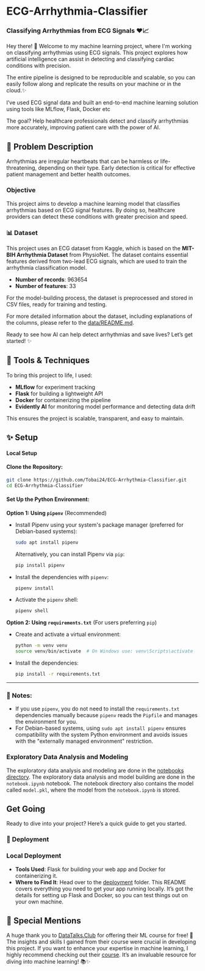 # ECG-Arrhythmia-Classifier

### Classifying Arrhythmias from ECG Signals ❤️📈

Hey there! 👋 Welcome to my machine learning project, where I'm working on classifying arrhythmias using ECG signals. This project explores how artificial intelligence can assist in detecting and classifying cardiac conditions with precision.

The entire pipeline is designed to be reproducible and scalable, so you can easily follow along and replicate the results on your machine or in the cloud.✨

I’ve used ECG signal data and built an end-to-end machine learning solution using tools like MLflow, Flask, Docker etc

The goal? Help healthcare professionals detect and classify arrhythmias more accurately, improving patient care with the power of AI.

## 📝 **Problem Description**

Arrhythmias are irregular heartbeats that can be harmless or life-threatening, depending on their type. Early detection is critical for effective patient management and better health outcomes.

### **Objective**

This project aims to develop a machine learning model that classifies arrhythmias based on ECG signal features. By doing so, healthcare providers can detect these conditions with greater precision and speed.

### 📊 **Dataset**

This project uses an ECG dataset from Kaggle, which is based on the **MIT-BIH Arrhythmia Dataset** from PhysioNet. The dataset contains essential features derived from two-lead ECG signals, which are used to train the arrhythmia classification model.

- **Number of records**: 963654
- **Number of features**: 33

For the model-building process, the dataset is preprocessed and stored in CSV files, ready for training and testing.

For more detailed information about the dataset, including explanations of the columns, please refer to the [data/README.md](./data/README.md).

Ready to see how AI can help detect arrhythmias and save lives? Let’s get started! ✨

## 🔧 Tools & Techniques

To bring this project to life, I used:

- **MLflow** for experiment tracking
- **Flask** for building a lightweight API
- **Docker** for containerizing the pipeline
- **Evidently AI** for monitoring model performance and detecting data drift

This ensures the project is scalable, transparent, and easy to maintain.

## ✨ Setup

#### **Local Setup**

#### **Clone the Repository**:

```bash
git clone https://github.com/Tobai24/ECG-Arrhythmia-Classifier.git
cd ECG-Arrhythmia-Classifier
```

#### **Set Up the Python Environment**:

**Option 1: Using `pipenv`** (Recommended)

- Install Pipenv using your system's package manager (preferred for Debian-based systems):

  ```bash
  sudo apt install pipenv
  ```

  Alternatively, you can install Pipenv via `pip`:

  ```bash
  pip install pipenv
  ```

- Install the dependencies with `pipenv`:

  ```bash
  pipenv install
  ```

- Activate the `pipenv` shell:
  ```bash
  pipenv shell
  ```

**Option 2: Using `requirements.txt`** (For users preferring `pip`)

- Create and activate a virtual environment:

  ```bash
  python -m venv venv
  source venv/bin/activate  # On Windows use: venv\Scripts\activate
  ```

- Install the dependencies:
  ```bash
  pip install -r requirements.txt
  ```

---

### 📝 Notes:

- If you use `pipenv`, you do not need to install the `requirements.txt` dependencies manually because `pipenv` reads the `Pipfile` and manages the environment for you.
- For Debian-based systems, using `sudo apt install pipenv` ensures compatibility with the system Python environment and avoids issues with the "externally managed environment" restriction.

### Exploratory Data Analysis and Modeling

The exploratory data analysis and modeling are done in the [notebooks directory](notebooks/). The exploratory data analysis and model building are done in the `notebook.ipynb` notebook. The notebook directory also contains the model called `model.pkl`, where the model from the `notebook.ipynb` is stored.

## Get Going

Ready to dive into your project? Here’s a quick guide to get you started.

### 📁 **Deployment**

### **Local Deployment**

- **Tools Used**: Flask for building your web app and Docker for containerizing it.
- **Where to Find It**: Head over to the [deployment](deployment) folder. This README covers everything you need to get your app running locally. It’s got the details for setting up Flask and Docker, so you can test things out on your own machine.

## 🎉 Special Mentions

A huge thank you to [DataTalks.Club](https://datatalks.club) for offering their ML course for free! 🌟 The insights and skills I gained from their course were crucial in developing this project. If you want to enhance your expertise in machine learning, I highly recommend checking out their [course](https://github.com/DataTalksClub/ml-zoomcamp). It’s an invaluable resource for diving into machine learning! 📚✨

